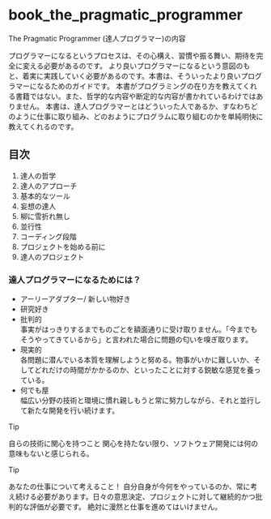 # book_the_pragmatic_programmer
The Pragmatic Programmer (達人プログラマー)の内容

プログラマーになるというプロセスは、その心構え、習慣や振る舞い、期待を完全に変える必要があるのです。
より良いプログラマーになるという意図のもと、着実に実践していく必要があるのです。本書は、そういったより良いプログラマーになるためのガイドです。
本書がプログラミングの在り方を教えてくれる書籍ではない。また、哲学的な内容や断定的な内容が書かれているわけではありません。
本書は、達人プログラマーとはどういった人であるか、すなわちどのように仕事に取り組み、どのおようにプログラムに取り組むのかを単純明快に教えてくれるのです。
　
## 目次
1. 達人の哲学
2. 達人のアプローチ
3. 基本的なツール
4. 妄想の達人
5. 柳に雪折れ無し
6. 並行性
7. コーディング段階
8. プロジェクトを始める前に
9. 達人のプロジェクト

### 達人プログラマーになるためには？
- アーリーアダプター/ 新しい物好き
- 研究好き
- 批判的  
事実がはっきりするまでものごとを額面通りに受け取りません。「今までもそうやってきているから」と言われた場合に問題の匂いを嗅ぎ取ります。
- 現実的  
各問題に潜んでいる本質を理解しようと努める。物事がいかに難しいか、そしてどれだけの時間がかかるのか、といったことに対する鋭敏な感覚を養っている。
- 何でも屋  
幅広い分野の技術と環境に慣れ親しもうと常に努力しながら、それと並行して新たな開発を行い続けます。

> [!TIP]
> 自らの技術に関心を持つこと
> 関心を持たない限り、ソフトウェア開発には何の意味もないと感じられる。

> [!TIP]
> あなたの仕事について考えること！
> 自分自身が今何をやっているのか、常に考え続ける必要があります。日々の意思決定、プロジェクトに対して継続的かつ批判的な評価が必要です。
> 絶対に漫然と仕事を進めてはいけません。


